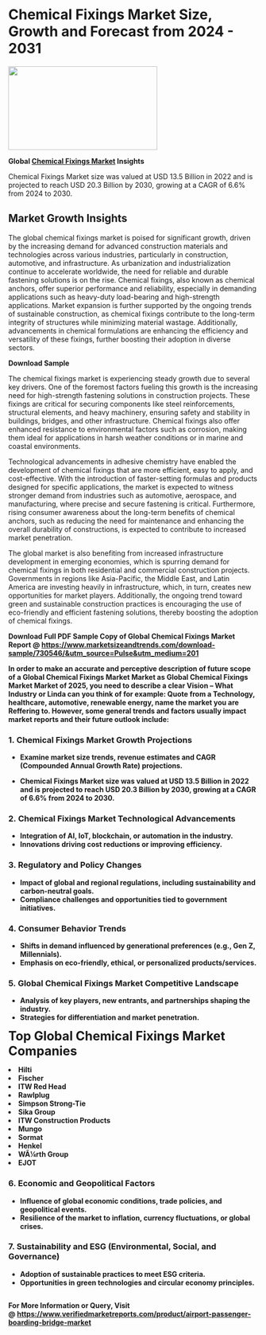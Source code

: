 <H1>Chemical Fixings Market Size, Growth and Forecast from 2024 - 2031</H1><img class="aligncenter size-medium wp-image-584254" src="https://thirdeyenews.in/wp-content/uploads/2024/09/Global-Market-Research-300x168.jpeg" alt="" width="300" height="168" /><p><strong>Global&nbsp;<a href="https://www.marketsizeandtrends.com/download-sample/730546/&amp;utm_source=Pulse&amp;utm_medium=201">Chemical Fixings Market</a> Insights</strong></p><p>Chemical Fixings Market size was valued at USD 13.5 Billion in 2022 and is projected to reach USD 20.3 Billion by 2030, growing at a CAGR of 6.6% from 2024 to 2030.</p><p><h2>Market Growth Insights</h2> <p>The global chemical fixings market is poised for significant growth, driven by the increasing demand for advanced construction materials and technologies across various industries, particularly in construction, automotive, and infrastructure. As urbanization and industrialization continue to accelerate worldwide, the need for reliable and durable fastening solutions is on the rise. Chemical fixings, also known as chemical anchors, offer superior performance and reliability, especially in demanding applications such as heavy-duty load-bearing and high-strength applications. Market expansion is further supported by the ongoing trends of sustainable construction, as chemical fixings contribute to the long-term integrity of structures while minimizing material wastage. Additionally, advancements in chemical formulations are enhancing the efficiency and versatility of these fixings, further boosting their adoption in diverse sectors.</p> <p><strong>Download Sample</strong></p> <p>The chemical fixings market is experiencing steady growth due to several key drivers. One of the foremost factors fueling this growth is the increasing need for high-strength fastening solutions in construction projects. These fixings are critical for securing components like steel reinforcements, structural elements, and heavy machinery, ensuring safety and stability in buildings, bridges, and other infrastructure. Chemical fixings also offer enhanced resistance to environmental factors such as corrosion, making them ideal for applications in harsh weather conditions or in marine and coastal environments.</p> <p>Technological advancements in adhesive chemistry have enabled the development of chemical fixings that are more efficient, easy to apply, and cost-effective. With the introduction of faster-setting formulas and products designed for specific applications, the market is expected to witness stronger demand from industries such as automotive, aerospace, and manufacturing, where precise and secure fastening is critical. Furthermore, rising consumer awareness about the long-term benefits of chemical anchors, such as reducing the need for maintenance and enhancing the overall durability of constructions, is expected to contribute to increased market penetration.</p> <p>The global market is also benefiting from increased infrastructure development in emerging economies, which is spurring demand for chemical fixings in both residential and commercial construction projects. Governments in regions like Asia-Pacific, the Middle East, and Latin America are investing heavily in infrastructure, which, in turn, creates new opportunities for market players. Additionally, the ongoing trend toward green and sustainable construction practices is encouraging the use of eco-friendly and efficient fastening solutions, thereby boosting the adoption of chemical fixings.</p> <p><strong></p><p><span class=""><strong>Download Full PDF Sample Copy of Global Chemical Fixings Market Report</strong> @ <a href="https://www.marketsizeandtrends.com/download-sample/730546/&amp;utm_source=Pulse&amp;utm_medium=201" target="_blank">https://www.marketsizeandtrends.com/download-sample/730546/&amp;utm_source=Pulse&amp;utm_medium=201</a></span></p><p>In order to make an accurate and perceptive description of future scope of a Global&nbsp;Chemical Fixings Market Market as Global&nbsp;Chemical Fixings Market Market of 2025, you need to describe a clear Vision &ndash; What Industry or Linda can you think of for example: Quote from a Technology, healthcare, automotive, renewable energy, name the market you are Reffering to. However, some general trends and factors usually impact market reports and their future outlook include:</p><h3>1.&nbsp;<strong>Chemical Fixings Market Growth Projections</strong></h3><ul><li>Examine market size trends, revenue estimates and CAGR (Compounded Annual Growth Rate) projections.</li><li><p>Chemical Fixings Market size was valued at USD 13.5 Billion in 2022 and is projected to reach USD 20.3 Billion by 2030, growing at a CAGR of 6.6% from 2024 to 2030.</p></li></ul><h3>2.&nbsp;<strong>Chemical Fixings Market Technological Advancements</strong></h3><ul><li>Integration of AI, IoT, blockchain, or automation in the industry.</li><li>Innovations driving cost reductions or improving efficiency.</li></ul><h3>3.&nbsp;<strong>Regulatory and Policy Changes</strong></h3><ul><li>Impact of global and regional regulations, including sustainability and carbon-neutral goals.</li><li>Compliance challenges and opportunities tied to government initiatives.</li></ul><h3>4.&nbsp;<strong>Consumer Behavior Trends</strong></h3><ul><li>Shifts in demand influenced by generational preferences (e.g., Gen Z, Millennials).</li><li>Emphasis on eco-friendly, ethical, or personalized products/services.</li></ul><h3>5.&nbsp;<strong>Global Chemical Fixings Market Competitive Landscape</strong></h3><ul><li>Analysis of key players, new entrants, and partnerships shaping the industry.</li><li>Strategies for differentiation and market penetration.</li></ul><p data-pm-slice="1 1 []"><span style="color: inherit; font-family: inherit; font-size: 25px;">Top Global Chemical Fixings Market Companies</span></p><div class="" data-test-id=""><p><li>Hilti</li><li> Fischer</li><li> ITW Red Head</li><li> Rawlplug</li><li> Simpson Strong-Tie</li><li> Sika Group</li><li> ITW Construction Products</li><li> Mungo</li><li> Sormat</li><li> Henkel</li><li> WÃ¼rth Group</li><li> EJOT</li></p></div><h3>6.&nbsp;<strong>Economic and Geopolitical Factors</strong></h3><ul><li>Influence of global economic conditions, trade policies, and geopolitical events.</li><li>Resilience of the market to inflation, currency fluctuations, or global crises.</li></ul><h3>7.&nbsp;<strong>Sustainability and ESG (Environmental, Social, and Governance)</strong></h3><ul><li>Adoption of sustainable practices to meet ESG criteria.</li><li>Opportunities in green technologies and circular economy principles.</li></ul><h2><strong style="font-size: 14px;">For More Information or Query, Visit @&nbsp;</strong><a style="background-color: #ffffff; font-size: 14px;" href="https://www.marketsizeandtrends.com/report/chemical-fixings-market/" target="_blank">https://www.verifiedmarketreports.com/product/airport-passenger-boarding-bridge-market</a></h2>
